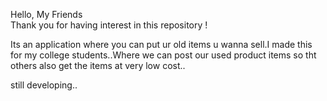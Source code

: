 Hello, My Friends  
Thank you for having interest in this repository !

Its an application where you can put ur old items u wanna sell.I made this for my college students..Where we can post our used product items so tht others also get the items at very low cost..

still developing..


